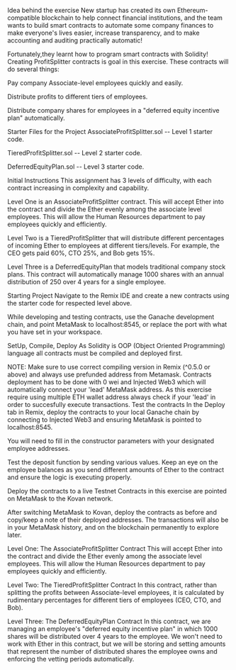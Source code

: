 Idea behind the exercise
New startup has created its own Ethereum-compatible blockchain to help connect financial institutions, and the team wants to build smart contracts to automate some company finances to make everyone's lives easier, increase transparency, and to make accounting and auditing practically automatic!

Fortunately,they learnt how to program smart contracts with Solidity! Creating ProfitSplitter contracts is goal in this exercise. These contracts will do several things:

Pay company Associate-level employees quickly and easily.

Distribute profits to different tiers of employees.

Distribute company shares for employees in a "deferred equity incentive plan" automatically.

Starter Files for the Project
AssociateProfitSplitter.sol -- Level 1 starter code.

TieredProfitSplitter.sol -- Level 2 starter code.

DeferredEquityPlan.sol -- Level 3 starter code.

Initial Instructions
This assignment has 3 levels of difficulty, with each contract increasing in complexity and capability.

Level One is an AssociateProfitSplitter contract. This will accept Ether into the contract and divide the Ether evenly among the associate level employees. This will allow the Human Resources department to pay employees quickly and efficiently.

Level Two is a TieredProfitSplitter that will distribute different percentages of incoming Ether to employees at different tiers/levels. For example, the CEO gets paid 60%, CTO 25%, and Bob gets 15%.

Level Three is a DeferredEquityPlan that models traditional company stock plans. This contract will automatically manage 1000 shares with an annual distribution of 250 over 4 years for a single employee.

Starting Project
Navigate to the Remix IDE and create a new contracts using the starter code for respected level above.

While developing and testing contracts, use the Ganache development chain, and point MetaMask to localhost:8545, or replace the port with what you have set in your workspace.

SetUp, Compile, Deploy
As Solidity is OOP (Object Oriented Programming) language all contracts must be compiled and deployed first.

NOTE: Make sure to use correct compiling version in Remix (^0.5.0 or above) and always use prefunded address from Metamask. Contracts deployment has to be done with 0 wei and Injected Web3 which will automatically connect your 'lead' MetaMask address. As this exercise require using multiple ETH wallet address always check if your 'lead' in order to succesfully execute transactions.
Test the contracts
In the Deploy tab in Remix, deploy the contracts to your local Ganache chain by connecting to Injected Web3 and ensuring MetaMask is pointed to localhost:8545.

You will need to fill in the constructor parameters with your designated employee addresses.

Test the deposit function by sending various values. Keep an eye on the employee balances as you send different amounts of Ether to the contract and ensure the logic is executing properly.

Deploy the contracts to a live Testnet
Contracts in this exercise are pointed on MetaMask to the Kovan network.

After switching MetaMask to Kovan, deploy the contracts as before and copy/keep a note of their deployed addresses. The transactions will also be in your MetaMask history, and on the blockchain permanently to explore later.

Level One: The AssociateProfitSplitter Contract
This will accept Ether into the contract and divide the Ether evenly among the associate level employees. This will allow the Human Resources department to pay employees quickly and efficiently.

Level Two: The TieredProfitSplitter Contract
In this contract, rather than splitting the profits between Associate-level employees, it is calculated by rudimentary percentages for different tiers of employees (CEO, CTO, and Bob).

Level Three: The DeferredEquityPlan Contract
In this contract, we are managing an employee's "deferred equity incentive plan" in which 1000 shares will be distributed over 4 years to the employee. We won't need to work with Ether in this contract, but we will be storing and setting amounts that represent the number of distributed shares the employee owns and enforcing the vetting periods automatically.


